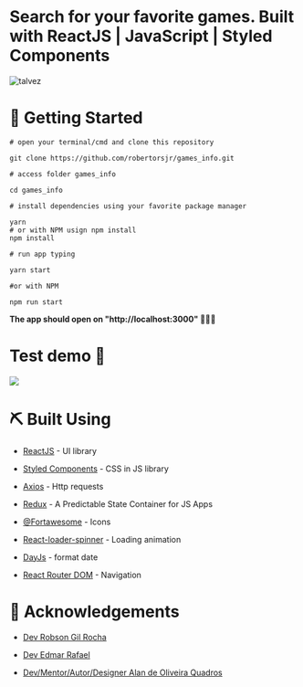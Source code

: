 # Search for your favorite games. Built with ReactJS | JavaScript | Styled Components

![talvez](https://user-images.githubusercontent.com/71423080/111425896-90787680-86d2-11eb-907d-16ba497a05a9.png)

# :checkered_flag: Getting Started

```
# open your terminal/cmd and clone this repository

git clone https://github.com/robertorsjr/games_info.git

# access folder games_info

cd games_info

# install dependencies using your favorite package manager

yarn
# or with NPM usign npm install
npm install

# run app typing

yarn start

#or with NPM

npm run start
```
**The app should open on "http://localhost:3000" 🎉🎉🎉**

# Test demo :rocket:

 [<img src="https://img.shields.io/static/v1?label=Demo&message=Online&color=gren&style=for-the-badge&logo=Vercel"/>](https://games-info.vercel.app/pages/1)


# :pick: Built Using

- [ReactJS](https://www.google.com/url?sa=t&rct=j&q=&esrc=s&source=web&cd=1&cad=rja&uact=8&ved=2ahUKEwie4-3NjZPpAhU7EbkGHRGZBoQQFjAAegQIExAC&url=https%3A%2F%2Fpt-br.reactjs.org%2F&usg=AOvVaw3IQxnDAV4OTuyk7FEN--qA) - UI library

- [Styled Components](https://www.google.com/url?sa=t&rct=j&q=&esrc=s&source=web&cd=1&cad=rja&uact=8&ved=2ahUKEwj5n6jJjZPpAhV6LLkGHed1B80QFjAAegQIBxAC&url=https%3A%2F%2Fwww.styled-components.com%2F&usg=AOvVaw0J6heqwwkbKYNkr_2e7jIU) - CSS in JS library

- [Axios](https://www.google.com/url?sa=t&rct=j&q=&esrc=s&source=web&cd=1&cad=rja&uact=8&ved=2ahUKEwjcm422jZPpAhXlH7kGHYk4AK8QFjAAegQIAxAB&url=https%3A%2F%2Fgithub.com%2Faxios%2Faxios&usg=AOvVaw266wVW3XPRY46nOw2ULXdh) - Http requests

- [Redux](https://redux.js.org/introduction/getting-started) - A Predictable State Container for JS Apps

- [@Fortawesome](https://fontawesome.com/) -  Icons

- [React-loader-spinner](https://github.com/mhnpd/react-loader-spinner) - Loading animation

- [DayJs](https://github.com/iamkun/dayjs) - format date

- [React Router DOM](https://www.google.com/url?sa=t&rct=j&q=&esrc=s&source=web&cd=1&cad=rja&uact=8&ved=2ahUKEwjEvujUjZPpAhVJIbkGHaNUDdEQFjAAegQIAhAB&url=https%3A%2F%2Freacttraining.com%2Freact-router%2Fweb&usg=AOvVaw39MVbEMEQCl6DDWEkh8tYs) - Navigation


# :tada: Acknowledgements

- [Dev Robson Gil Rocha](https://github.com/RobsonGilRocha)

- [Dev Edmar Rafael](https://github.com/Edmar-Rafael)

- [Dev/Mentor/Autor/Designer  Alan de Oliveira Quadros](https://github.com/AlanQuadros)
